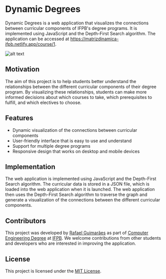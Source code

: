 # Dynamic Degrees
Dynamic Degrees is a web application that visualizes the connections between curricular components of IFPB's degree programs. It is implemented using JavaScript and the Depth-First Search algorithm. The application can be accessed at https://matrizdinamica-ifpb.netlify.app/course/1.

![alt text](https://github.com/rafaelfigueredog/DynamicDegrees/blob/main/screenshot.png?raw=true)

## Motivation
The aim of this project is to help students better understand the relationships between the different curricular components of their degree program. By visualizing these relationships, students can make more informed decisions about which courses to take, which prerequisites to fulfill, and which electives to choose.

## Features
- Dynamic visualization of the connections between curricular components
- User-friendly interface that is easy to use and understand
- Support for multiple degree programs
- Responsive design that works on desktop and mobile devices

## Implementation
The web application is implemented using JavaScript and the Depth-First Search algorithm. The curricular data is stored in a JSON file, which is loaded into the web application when it is launched. The web application then uses the Depth-First Search algorithm to traverse the graph and generate a visualization of the connections between the different curricular components.

## Contributors
This project was developed by [Rafael Guimarães](https://github.com/rafaelfigueredog) as part of [Computer Engineering Degree](https://estudante.ifpb.edu.br/cursos/28/) at [IFPB](https://www.ifpb.edu.br/en). We welcome contributions from other students and developers who are interested in improving the application.

## License
This project is licensed under the [MIT License](https://mit-license.org/). 




